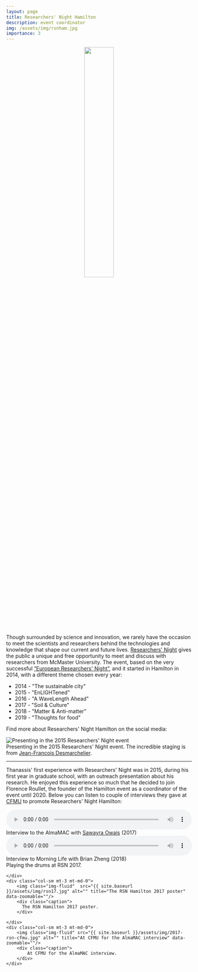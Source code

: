 ```yaml
---
layout: page
title: Researchers' Night Hamilton
description: event coordinator
img: /assets/img/rsnham.jpg
importance: 3
---
```


<center>
 <img src="{{ site.baseurl }}/assets/img/rsnham_logo.jpg"  height="40%" width="40%">
 </center>
 <br>


Though surrounded by science and innovation, we rarely have the occasion to meet the scientists and researchers behind the technologies and knowledge that shape our current and future lives. [Researchers' Night](http://www.researchersnighthamilton.com/) gives the public a unique and free opportunity to meet and discuss with researchers from McMaster University. The event, based on the very successful [“European Researchers' Night”](https://ec.europa.eu/research/mariecurieactions/actions/european-researchers-night_en), and it started in Hamilton in 2014, with a different theme chosen every year:
<ul>
    <li> 2014 - "The sustainable city" </li>
    <li> 2015 - "EnLIGHTened" </li>
    <li> 2016 - "A WaveLength Ahead" </li>
    <li> 2017 - "Soil & Culture" </li>
    <li> 2018 - "Matter & Anti-matter" </li>
    <li> 2019 - "Thoughts for food" </li>
</ul>



Find more about Researchers' Night Hamilton on the social media:
<a href="https://twitter.com/RsNHam" target="_blank" title="Twitter"><i class="fab fa-twitter fa-lg"></i></a>
<a href="https://www.facebook.com/ResearchersNightHamilton/" target="_blank" title="Facebook"><i class="fab fa-facebook fa-lg"></i></a>
<a href="https://www.instagram.com/rsnhamilton/" target="_blank" title="Instagram"><i class="fab fa-instagram fa-lg"></i></a>

<div class="row justify-content-sm-center">
    <img class="img-fluid" src="{{ site.baseurl }}/assets/img/2015-rsn.JPG" alt="Presenting in the 2015 Researchers' Night event" data-zoomable=""/>
</div>
<div class="caption">
    Presenting in the 2015 Researchers' Night event. The incredible staging is from <a href="http://ataouk.com/" target="_blank">Jean-Francois Desmarchelier</a>.
</div>

---
Thanassis' first experience with Researchers' Night was in 2015, during his first year in graduate school, with an outreach presentation about his research.
He enjoyed this experience so much that he decided to join Florence Roullet, the founder of the Hamilton event as a coordinator of the event until 2020.
Below you can listen to couple of interviews they gave at [CFMU](https://cfmu.ca) to promote Researchers' Night Hamilton:

<audio controls style="width: 100%;">
  <source src="{{ site.baseurl }}/assets/mp3/AlmaMAC_Interview_19.10.2017.mp3" type="audio/mpeg">
  Your browser does not support the audio element.
</audio>
<div class="caption"><i class="fa fa-microphone"></i> Interview to the AlmaMAC with <a href="https://twitter.com/seeingaway" target="_blank">Sawayra Owais</a> (2017)</div>

<audio controls style="width: 100%;">
  <source src="{{ site.baseurl }}/assets/mp3/MorningLife-Interview-28-09-2018.mp3" type="audio/mpeg">
  Your browser does not support the audio element.
</audio>
<div class="caption"><i class="fa fa-microphone"></i> Interview to Morning Life with Brian Zheng (2018)</div>

<div class="row justify-content-sm-center">
    <div class="col-sm mt-3 mt-md-0">
        <img class="img-fluid" src="{{ site.baseurl }}/assets/img/2017-rsn.jpg" alt="" title="Playing the drums at RSN 2017" data-zoomable=""/>
        <div class="caption">
            Playing the drums at RSN 2017.
        </div>

    </div>
    <div class="col-sm mt-3 mt-md-0">
        <img class="img-fluid"  src="{{ site.baseurl }}/assets/img/rsn17.jpg" alt="" title="The RSN Hamilton 2017 poster" data-zoomable=""/>
        <div class="caption">
          The RSN Hamilton 2017 poster.
        </div>

    </div>
    <div class="col-sm mt-3 mt-md-0">
        <img class="img-fluid" src="{{ site.baseurl }}/assets/img/2017-rsn-cfmu.jpg" alt="" title="At CFMU for the AlmaMAC interview" data-zoomable=""/>
        <div class="caption">
            At CFMU for the AlmaMAC interview.
        </div>
    </div>
</div>
